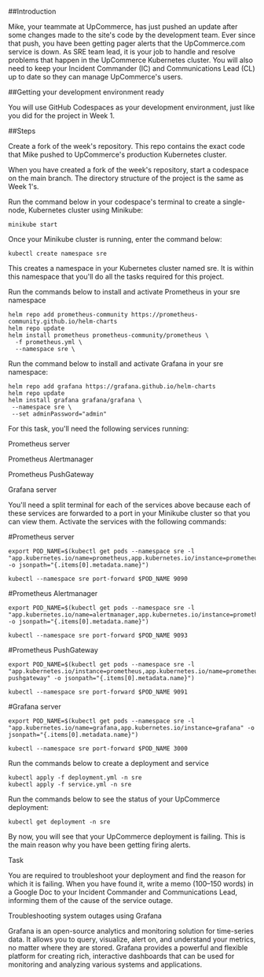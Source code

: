 ##Introduction

Mike, your teammate at UpCommerce, has just pushed an update after some changes made to the site's code by the development team. Ever since that push, you have been getting pager alerts that the UpCommerce.com service is down. As SRE team lead, it is your job to handle and resolve problems that happen in the UpCommerce Kubernetes cluster. You will also need to keep your Incident Commander (IC) and Communications Lead (CL) up to date so they can manage UpCommerce's users.

##Getting your development environment ready

You will use GitHub Codespaces as your development environment, just like you did for the project in Week 1.


##Steps

Create a fork of the week's repository. This repo contains the exact code that Mike pushed to UpCommerce's production Kubernetes cluster.

When you have created a fork of the week's repository, start a codespace on the main branch. The directory structure of the project is the same as Week 1's.

Run the command below in your codespace's terminal to create a single-node, Kubernetes cluster using Minikube: 
```
minikube start
```
Once your Minikube cluster is running, enter the command below:
```
kubectl create namespace sre
```
This creates a namespace in your Kubernetes cluster named sre. It is within this namespace that you'll do all the tasks required for this project.

Run the commands below to install and activate Prometheus in your sre namespace
```
helm repo add prometheus-community https://prometheus-community.github.io/helm-charts
helm repo update
helm install prometheus prometheus-community/prometheus \
  -f prometheus.yml \
  --namespace sre \
```
Run the command below to install and activate Grafana in your sre namespace:
```
helm repo add grafana https://grafana.github.io/helm-charts
helm repo update
helm install grafana grafana/grafana \
 --namespace sre \
 --set adminPassword="admin"
```
For this task, you'll need the following services running:

Prometheus server

Prometheus Alertmanager

Prometheus PushGateway

Grafana server

You'll need a split terminal for each of the services above because each of these services are forwarded to a port in your Minikube cluster so that you can view them. Activate the services with the following commands:

#Prometheus server
```
export POD_NAME=$(kubectl get pods --namespace sre -l "app.kubernetes.io/name=prometheus,app.kubernetes.io/instance=prometheus" -o jsonpath="{.items[0].metadata.name}")

kubectl --namespace sre port-forward $POD_NAME 9090
```
#Prometheus Alertmanager
```
export POD_NAME=$(kubectl get pods --namespace sre -l "app.kubernetes.io/name=alertmanager,app.kubernetes.io/instance=prometheus" -o jsonpath="{.items[0].metadata.name}")

kubectl --namespace sre port-forward $POD_NAME 9093
```
#Prometheus PushGateway
```
export POD_NAME=$(kubectl get pods --namespace sre -l "app.kubernetes.io/instance=prometheus,app.kubernetes.io/name=prometheus-pushgateway" -o jsonpath="{.items[0].metadata.name}")

kubectl --namespace sre port-forward $POD_NAME 9091
```

#Grafana server
```
export POD_NAME=$(kubectl get pods --namespace sre -l "app.kubernetes.io/name=grafana,app.kubernetes.io/instance=grafana" -o jsonpath="{.items[0].metadata.name}")

kubectl --namespace sre port-forward $POD_NAME 3000
```
Run the commands below to create a deployment and service 
```
kubectl apply -f deployment.yml -n sre
kubectl apply -f service.yml -n sre
```
Run the commands below to see the status of your UpCommerce deployment:
```
kubectl get deployment -n sre
```
By now, you will see that your UpCommerce deployment is failing. This is the main reason why you have been getting firing alerts.

Task

You are required to troubleshoot your deployment and find the reason for which it is failing. When you have found it, write a memo (100–150 words) in a Google Doc to your Incident Commander and Communications Lead, informing them of the cause of the service outage.

Troubleshooting system outages using Grafana

Grafana is an open-source analytics and monitoring solution for time-series data. It allows you to query, visualize, alert on, and understand your metrics, no matter where they are stored. Grafana provides a powerful and flexible platform for creating rich, interactive dashboards that can be used for monitoring and analyzing various systems and applications.
